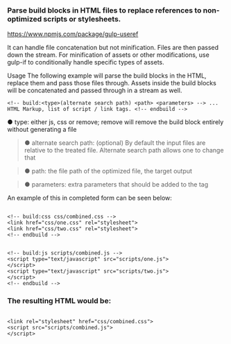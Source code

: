 ### Parse build blocks in HTML files to replace references to non-optimized scripts or stylesheets.

<https://www.npmjs.com/package/gulp-useref>

It can handle file concatenation but not minification. Files are then passed down the stream. For minification of assets or other modifications, use gulp-if to conditionally handle specific types of assets.

Usage The following example will parse the build blocks in the HTML, replace them and pass those files through. Assets inside the build blocks will be concatenated and passed through in a stream as well.

```
<!-- build:<type>(alternate search path) <path> <parameters> --> ... HTML Markup, list of script / link tags. <!-- endbuild -->

```


>
● type: either js, css or remove; remove will remove the build block entirely without generating a file

> ● alternate search path: (optional) By default the input files are relative to the treated file. Alternate search path allows one to change that

> ● path: the file path of the optimized file, the target output

> ● parameters: extra parameters that should be added to the tag

An example of this in completed form can be seen below:

```

<!-- build:css css/combined.css -->
<link href="css/one.css" rel="stylesheet">
<link href="css/two.css" rel="stylesheet">
<!-- endbuild -->


<!-- build:js scripts/combined.js -->
<script type="text/javascript" src="scripts/one.js">
</script>
<script type="text/javascript" src="scripts/two.js">
</script>
<!-- endbuild -->

```

### The resulting HTML would be:

```

<link rel="stylesheet" href="css/combined.css">
<script src="scripts/combined.js">
</script>

```
